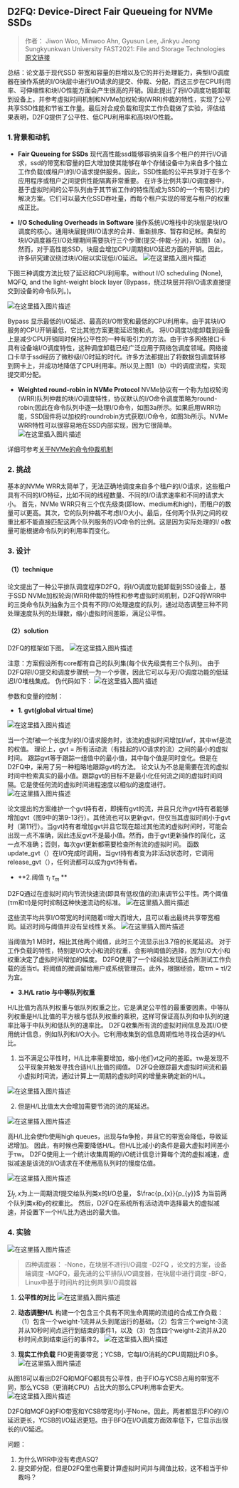﻿## D2FQ: Device-Direct Fair Queueing for NVMe SSDs
>作者：
Jiwon Woo, Minwoo Ahn, Gyusun Lee, Jinkyu Jeong
Sungkyunkwan University
FAST2021: File and Storage Technologies
[原文链接](https://www.usenix.org/conference/fast21/presentation/woo)

总结：论文基于现代SSD 带宽和容量的巨增以及它的并行处理能力，典型I/O调度器在操作系统的I/O块层中进行I/O请求的提交、仲裁、分配，而这三步在CPU利用率、可伸缩性和块I/O性能方面会产生很高的开销。因此提出了将I/O调度功能卸载到设备上，并参考虚拟时间机制和NVMe加权轮询(WRR)仲裁的特性，实现了公平共享SSD性能和节省工作量。最后对合成负载和现实工作负载做了实验，评估结果表明，D2FQ提供了公平性、低CPU利用率和高块I/O性能。

### 1.背景和动机
- **Fair Queueing for SSDs**
现代高性能ssd能够容纳来自多个租户的并行I/O请求，ssd的带宽和容量的巨大增加使其能够在单个存储设备中为来自多个独立工作负载(或租户)的I/O请求提供服务。因此，SSD性能的公平共享对于在多个应用程序或租户之间提供性能隔离非常重要。
在许多比例共享I/O调度器中，基于虚拟时间的公平队列由于其节省工作的特性而成为SSD的一个有吸引力的解决方案。它们可以最大化SSD吞吐量，而每个租户实现的带宽与租户的权重成正比。

- **I/O Scheduling Overheads in Software**
操作系统I/O堆栈中的块层是块I/O调度的核心。通用块层提供I/O请求的合并、重新排序、暂存和记帐。典型的块I/O调度器在I/O处理期间需要执行三个步骤(提交-仲裁-分派)，如图1（a）。然而，对于高性能SSD，块层会增加CPU周期和I/O延迟方面的开销。因此，许多研究建议绕过块I/O层以实现低I/O延迟。
![在这里插入图片描述](https://img-blog.csdnimg.cn/77f5bdf31c874506ac6d78fc50acdc86.png)

下图三种调度方法比较了延迟和CPU利用率。without I/O scheduling (None), MQFQ, and the light-weight block layer (Bypass，绕过块层并将I/O请求直接提交到设备的命令队列。)。

![在这里插入图片描述](https://img-blog.csdnimg.cn/b3cdc3daae454e069e91a6c20817d6ed.png)

Bypass 显示最低的I/O延迟、最高的I/O带宽和最低的CPU利用率。由于其块I/O服务的CPU开销最低，它比其他方案更能延迟饱和点。
将I/O调度功能卸载到设备上是减少CPU开销同时保持公平性的一种有吸引力的方法。由于许多网络接口卡具有设备端I/O调度特性，这种调度卸载已经广泛应用于网络包调度领域。网络接口卡早于ssd经历了微秒级I/O时延的时代。许多方法都提出了将数据包调度转移到网卡上，并成功地降低了CPU利用率。所以见上图1（b）中的调度流程，实现提交即分配。
- **Weighted round-robin in NVMe Protocol**
NVMe协议有一个称为加权轮询(WRR)队列仲裁的块I/O调度特性，协议默认的I/O命令调度策略为round-robin;因此在命令队列中逐一处理I/O命令，如图3a所示。如果启用WRR功能，SSD固件将以加权的roundrobin方式获取I/O命令，如图3b所示。NVMe WRR特性可以很容易地在SSD内部实现，因为它很简单。
![在这里插入图片描述](https://img-blog.csdnimg.cn/aaf4375b572846248087c76f462ff566.png)

详细可参考[关于NVMe的命令仲裁机制](https://mp.weixin.qq.com/s?__biz=MzIwNTUxNDgwNg==&mid=2247484375&idx=1&sn=d7854b5dddd0407a24753b9da176e40a&chksm=972ef28ea0597b98c60ddf0e2f62ff80be42a60e5c2a0ae9429e51644bd3b74152e3dd4ec684&scene=21)

### 2. 挑战
基本的NVMe WRR太简单了，无法正确地调度来自多个租户的I/O请求，这些租户具有不同的I/O特征，比如不同的线程数量、不同的I/O请求速率和不同的请求大小。
首先，NVMe WRR只有三个优先级类(即low、medium和high)，而租户的数量可以更高。其次，它的队列仲裁不考虑I/O大小。最后，任何两个队列之间的权重比都不能直接匹配这两个队列服务的I/O命令的比例。这是因为实际处理的I/ o数量可能根据命令队列的利用率而变化。
### 3. 设计
#### （1）technique
论文提出了一种公平排队调度程序D2FQ，将I/O调度功能卸载到SSD设备上，基于SSD NVMe加权轮询(WRR)仲裁的特性和参考虚拟时间机制，D2FQ将WRR中的三类命令队列抽象为三个具有不同I/O处理速度的队列，通过动态调整三种不同处理速度队列的处理数，缩小虚拟时间差距，满足公平性。
#### （2）solution
D2FQ的框架如下图。
![在这里插入图片描述](https://img-blog.csdnimg.cn/36a981b8e9b14faa819e3cd26606171d.png)

注意：方案假设所有core都有自己的队列集(每个优先级类有三个队列)。
由于D2FQ将I/O提交和调度步骤统一为一个步骤，因此它可以与无I/O调度功能的低延迟I/O堆栈集成。
伪代码如下：
![在这里插入图片描述](https://img-blog.csdnimg.cn/caaccca7dc774d93a0121ec2cbab2767.png)

参数和变量的控制：
- **1. gvt(global virtual time)**

![在这里插入图片描述](https://img-blog.csdnimg.cn/59283b7a44864567b43e62ccfbad8abf.png)

当一个流f被一个长度为l的I/O请求服务时，该流的虚拟时间增加l/wf，其中wf是流的权值。
理论上，gvt = 所有活动流（有挂起的I/O请求的流）之间的最小的虚拟时间。
跟踪gvt等于跟踪一组值中的最小值，其中每个值是同时变化。但是在D2FQ中，采用了另一种粗略地跟踪gvt的方法。
论文认为不总是需要在流的虚拟时间中检索真实的最小值。跟踪gvt的目标不是最小化任何流之间的虚拟时间间隔。它是使任何流的虚拟时间进程速度以相似的速度进行。
![在这里插入图片描述](https://img-blog.csdnimg.cn/7423d3cf0eb2466987938693200566a3.png)

论文提出的方案维护一个gvt持有者，即拥有gvt的流，并且只允许gvt持有者能够增加gvt（图9中的第9-13行）。其他流也可以更新gvt，但仅当其虚拟时间小于gvt时（第11行）。当gvt持有者增加gvt并且它现在超过其他流的虚拟时间时，可能会出现一点不准确，因此违反gvt不是最小值。然而，由于gvt更新操作的简化，这一点不准确；否则，每次gvt更新都需要检查所有流的虚拟时间。
函数update_gvt（）在I/O完成时调用。当gvt持有者变为非活动状态时，它调用release_gvt（），任何流都可以成为gvt持有者。

- **2.阈值 $\tau _{l}$ $\tau _{m}$ **

D2FQ通过在虚拟时间内节流快速流(即具有低权值的流)来调节公平性。两个阈值(τm和τl)是何时抑制这种快速流动的标准。
![在这里插入图片描述](https://img-blog.csdnimg.cn/69a17f3a9d374bc8a34b177ed8f0c80f.png)

这些流平均共享I/O带宽的时间随着τl增大而增大，且可以看出最终共享带宽相同。延迟时间与阈值并没有呈线性关系。
![在这里插入图片描述](https://img-blog.csdnimg.cn/15584117b7384dcca7c099540c05a84d.png)

当阈值为1 MB时，相比其他两个阈值，此时三个流显示出3.7倍的长尾延迟。
对于工作负载的特性，特别是I/O大小和流的权重，会影响阈值的选择，因为I/O大小和权重决定了虚拟时间增加的幅度。
D2FQ使用了一个经经验发现适合所测试工作负载的适当τl。将阈值的微调留给用户或系统管理员。此外，根据经验，取τm = τl/2为宜。

- **3.H/L ratio 与中等队列权重**

H/L比值为高队列权重与低队列权重之比，它是满足公平性的最重要因素。中等队列权重是H/L比值的平方根与低队列权重的乘积，这样可保证高队列和中队列的速率比等于中队列和低队列的速率比。
D2FQ收集所有流的虚拟时间信息及其I/O使用统计信息，例如队列和I/O大小。它利用收集到的信息周期性地寻找合适的H/L比。
1. 当不满足公平性时，H/L比率需要增加，缩小他们vt之间的差距。τw是发现不公平现象并触发寻找合适H/L比值的阈值。
D2FQ会跟踪最大虚拟时间流和最小虚拟时间流，通过计算上一周期的虚拟时间的增量来确定新的H/L。

![在这里插入图片描述](https://img-blog.csdnimg.cn/4304f1ba92874f49892ced362e6a53c6.png)

2. 但是H/L比值太大会增加需要节流的流的尾延迟。

![在这里插入图片描述](https://img-blog.csdnimg.cn/4952dd8b3e294dbaab86ed7f9dd3ad52.png)

高H/L比会使fb使用high queues，出现与fa争抢，并且它的带宽会降低，导致延迟增加。
因此，有时候也需要降低H/L。但H/L比减小的条件是最大虚拟时间差小于τw。
D2FQ使用上一个统计收集周期的I/O统计信息计算每个流的虚拟减速，虚拟减速是该流的I/O请求在不使用高队列时的慢度估值。

![在这里插入图片描述](https://img-blog.csdnimg.cn/e2961bce08a442b996646be584504ea2.png)

$\sum l_{f},x$为上一周期流f提交给队列类x的I/O总量， $\frac{p_{x}}{p_{y}}$ 为当前两个队列类x和y的权重比。
然后，D2FQ在系统所有活动流中选择最大的虚拟减速，并设置下一个H/L比为选出的最大值。

### 4. 实验
![在这里插入图片描述](https://img-blog.csdnimg.cn/9060992b9fc644c39087eee1194e3429.png)

> 四种调度器：
-None，在块层不进行I/O调度
-D2FQ ，论文的方案，设备端调度
-MQFQ，最先进的公平排队I/O调度器，在块层中进行调度
-BFQ，Linux中基于时间片的比例共享I/O调度器

1. **公平性的对比**
![在这里插入图片描述](https://img-blog.csdnimg.cn/94519e2169a9416a821e5bfecf6ae7d1.png)

2. **动态调整H/L**
构建一个包含三个具有不同生命周期的流组的合成工作负载：（1）包含一个weight-1流并从头到尾运行的基础，（2）包含三个weight-3流并从10秒时间点运行到结束的事件1，以及（3）包含四个weight-2流并从20秒时间点到结束运行的事件2。
![在这里插入图片描述](https://img-blog.csdnimg.cn/f11b5efb087a4623a9d369b5e455c9fc.png)

3. **现实工作负载**
FIO更需要带宽；YCSB，它每I/O消耗的CPU周期比FIO多。
![在这里插入图片描述](https://img-blog.csdnimg.cn/bb3b67da7e7a4936a1502aeaf2e9ac14.png)

从图18可以看出D2FQ和MQFQ都具有公平性，由于FIO与YCSB占用的带宽不同，那么YCSB（更消耗CPU）占比大的那么CPU利用率会更大。
![在这里插入图片描述](https://img-blog.csdnimg.cn/f782b6cd868e4087990cf330071f9fe8.png)

D2FQ和MQFQ的FIO带宽和YCSB带宽均小于None。因此，两者都显示FIO的I/O延迟更长，YCSB的I/O延迟更短。由于BFQ在I/O调度方面效率低下，它显示出很长的I/O延迟。

问题：
1. 为什么WRR中没有考虑ASQ?
2. 提交即分配，但是D2FQ里也需要计算虚拟时间并与阈值比较，这不相当于仲裁吗？
